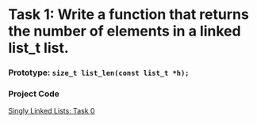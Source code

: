 # Task 1: Write a function that returns the number of elements in a linked list_t list.

### Prototype: `size_t list_len(const list_t *h);`

### Project Code
[Singly Linked Lists: Task 0 ](https://github.com/manningstinson/holbertonschool-low_level_programming/blob/main/singly_linked_lists/0-print_list.c)
